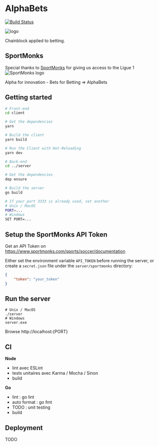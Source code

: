 # AlphaBets
[![Build Status](https://travis-ci.org/tsauvajon/ws-blockchain.svg?branch=dev)](https://travis-ci.org/tsauvajon/ws-blockchain)

![logo](https://github.com/tsauvajon/ws-blockchain/blob/dev/logo-mini.png?raw=true)

Chainblock applied to betting.

## SportMonks

Special thanks to [SportMonks](https://sportmonks.com) for giving us access to the Ligue 1
![SportMonks logo](https://www.sportmonks.com/images/logos/logo_black_top.png)

Alpha for innovation - Bets for Betting => AlphaBets

## Getting started

``` bash
# Front-end
cd client

# Get the dependencies
yarn

# Build the client
yarn build

# Run the Client with Hot-Reloading
yarn dev

# Back-end
cd ../server

# Get the dependencies
dep ensure

# Build the server
go build

# If your port 3333 is already used, set another
# Unix / MacOS
PORT=...
# Windows
SET PORT=...
```

## Setup the SportMonks API Token
Get an API Token on https://www.sportmonks.com/sports/soccer/documentation

Either set the environment variable `API_TOKEN` before running the server,
or create a `secret.json` file under the `server/sportmonks` directory:

``` json
{
    "token": "your_token"
}
```

## Run the server
```
# Unix / MacOS
./server
# Windows
server.exe
```

Browse http://localhost:{PORT}

## CI

**Node**
- lint avec ESLint
- tests unitaires avec Karma / Mocha / Sinon
- build

**Go**
- lint : go lint
- auto format : go fmt
- TODO : unit testing
- build

## Deployment

TODO
